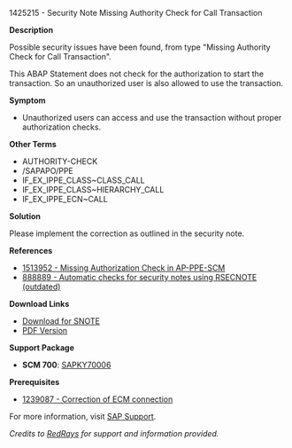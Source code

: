 1425215 - Security Note Missing Authority Check for Call Transaction

**Description**
  
Possible security issues have been found, from type "Missing Authority Check for Call Transaction".
  
This ABAP Statement does not check for the authorization to start the transaction. So an unauthorized user is also allowed to use the transaction.

**Symptom**

- Unauthorized users can access and use the transaction without proper authorization checks.

**Other Terms**

- AUTHORITY-CHECK
- /SAPAPO/PPE
- IF_EX_IPPE_CLASS~CLASS_CALL
- IF_EX_IPPE_CLASS~HIERARCHY_CALL
- IF_EX_IPPE_ECN~CALL

**Solution**

Please implement the correction as outlined in the security note.

**References**

- [1513952 - Missing Authorization Check in AP-PPE-SCM](https://me.sap.com/servicessupport/knowledge/notes/1513952)
- [888889 - Automatic checks for security notes using RSECNOTE (outdated)](https://me.sap.com/servicessupport/knowledge/notes/888889)

**Download Links**

- [Download for SNOTE](https://notesdownloads.sap.com/note/0040000008403612017)
- [PDF Version](https://userapps.support.sap.com/sap/support/sfm/notes/print/0001425215?language=en-US&token=7FB1DA20906A1D0DA5BBC1139C9C8A61)

**Support Package**

- **SCM 700**: [SAPKY70006](https://me.sap.com/supportpackage/SAPKY70006)

**Prerequisites**

- [1239087 - Correction of ECM connection](https://me.sap.com/servicessupport/knowledge/notes/1239087)

For more information, visit [SAP Support](https://me.sap.com/).

*Credits to [RedRays](https://redrays.io) for support and information provided.*